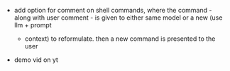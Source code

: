 * add option for comment on shell commands, where
  the command - along with user comment - is given
  to either same model or a new (use llm + prompt
  + context) to reformulate. then a new command is
  presented to the user

* demo vid on yt
